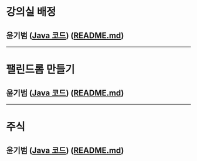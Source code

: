 # 강의실 배정

## 윤기범 ([Java 코드](백준_강의실배정_윤기범.java)) ([README.md](src/강의실배정_윤기범.md))

<hr>

# 팰린드롬 만들기

## 윤기범 ([Java 코드](백준_팰린드롬만들기_윤기범.java)) ([README.md](src/팰린드롬만들기_윤기범.md))

<hr>

# 주식

## 윤기범 ([Java 코드](백준_주식_윤기범.java)) ([README.md](src/주식_윤기범.md))
